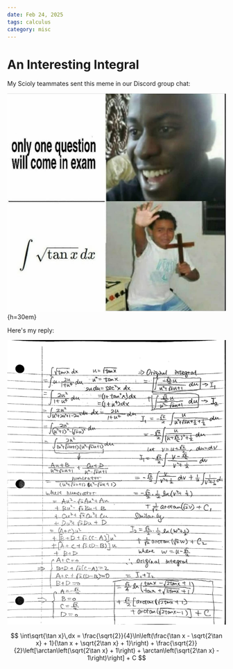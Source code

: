 ```yaml
---
date: Feb 24, 2025
tags: calculus
category: misc
---
```


# An Interesting Integral

My Scioly teammates sent this meme in our Discord group chat:

![meme](../images/integral-meme.png){h=30em}

Here's my reply:

![solution](../images/intrgral-sol.jpeg)

$$
\int\sqrt{\tan x}\,dx = \frac{\sqrt{2}}{4}\ln\left(\frac{\tan x - \sqrt{2\tan x} + 1}{\tan x + \sqrt{2\tan x} + 1}\right) + \frac{\sqrt{2}}{2}\left[\arctan\left(\sqrt{2\tan x} + 1\right) + \arctan\left(\sqrt{2\tan x} - 1\right)\right] + C
$$

<script src="https://giscus.app/client.js"
        data-repo="acciochris/acciochris.github.io"
        data-repo-id="R_kgDOKDyTVg"
        data-category="Announcements"
        data-category-id="DIC_kwDOKDyTVs4CYZPy"
        data-mapping="pathname"
        data-strict="0"
        data-reactions-enabled="1"
        data-emit-metadata="0"
        data-input-position="bottom"
        data-theme="preferred_color_scheme"
        data-lang="en"
        data-loading="lazy"
        crossorigin="anonymous"
        async>
</script>

